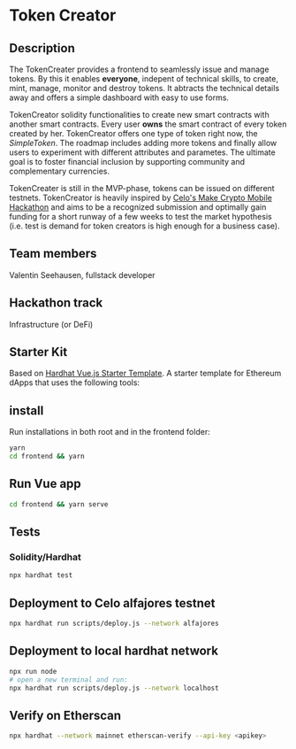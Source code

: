 # Token Creator

## Description

The TokenCreater provides a frontend to seamlessly issue and manage tokens. 
By this it enables **everyone**, indepent of technical skills, to create, mint,
manage, monitor and destroy tokens. It abtracts the technical details away
and offers a simple dashboard with easy to use forms.

TokenCreator solidity functionalities to create new smart contracts with another
smart contracts. Every user **owns** the smart contract of every token created by 
her. TokenCreator offers one type of token right now, the *SimpleToken*. The 
roadmap includes adding more tokens and finally allow users to experiment with
different attributes and parametes. The ultimate goal is to foster financial
inclusion by supporting community and complementary currencies.

TokenCreater is still in the MVP-phase, tokens can be issued on different 
testnets. TokenCreator is heavily inspired by [Celo's Make Crypto Mobile 
Hackathon](https://mobiledefi.devpost.com/) and aims to be a recognized 
submission and optimally gain funding for a short runway of a few weeks to test 
the market hypothesis (i.e. test is demand for token creators is high enough
for a business case).

## Team members
Valentin Seehausen, fullstack developer

## Hackathon track
Infrastructure (or DeFi)

## Starter Kit

Based on [Hardhat Vue.js Starter Template](https://github.com/remote-gildor/hardhat-web3-vue-starter).
A starter template for Ethereum dApps that uses the following tools:
## install

Run installations in both root and in the frontend folder:

```bash
yarn
cd frontend && yarn
```

## Run Vue app

```bash
cd frontend && yarn serve
```

## Tests

### Solidity/Hardhat

```bash
npx hardhat test
```

## Deployment to Celo alfajores testnet

```bash
npx hardhat run scripts/deploy.js --network alfajores
```

## Deployment to local hardhat network

```bash
npx run node
# open a new terminal and run:
npx hardhat run scripts/deploy.js --network localhost
```

## Verify on Etherscan

```bash
npx hardhat --network mainnet etherscan-verify --api-key <apikey>
```
